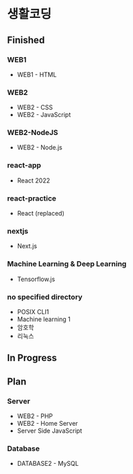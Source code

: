 # 생활코딩 

## Finished

### WEB1
- WEB1 - HTML

### WEB2
- WEB2 - CSS
- WEB2 - JavaScript

### WEB2-NodeJS
- WEB2 - Node.js

### react-app
- React 2022

### react-practice
- React (replaced)

### nextjs
- Next.js

### Machine Learning & Deep Learning
- Tensorflow.js

### no specified directory
- POSIX CLI1
- Machine learning 1
- 암호학
- 리눅스

## In Progress


## Plan

### Server
- WEB2 - PHP
- WEB2 - Home Server
- Server Side JavaScript

### Database
- DATABASE2 - MySQL
